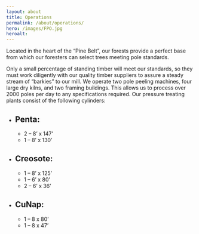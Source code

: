 ```yaml
---
layout: about
title: Operations
permalink: /about/operations/
hero: /images/FPO.jpg
heroalt: 
---
```


Located in the heart of the “Pine Belt”, our forests provide a perfect base from which our foresters can select trees meeting pole standards.

Only a small percentage of standing timber will meet our standards, so they must work diligently with our quality timber suppliers to assure a steady stream of “barkies” to our mill. We operate two pole peeling machines, four large dry kilns, and two framing buildings. This allows us to process over 2000 poles per day to any specifications required. Our pressure treating plants consist of the following cylinders:

<ul class="columns three-columns">
	<li>
		<h2>Penta:</h2>
		<ul>
			<li>2 – 8’ x 147’</li>
			<li>1 – 8’ x 130’</li>
		</ul>
	</li>
	<li>
		<h2>Creosote:</h2>
		<ul>
			<li>1 – 8’ x 125’</li>
			<li>1 – 6’ x 80’</li>
			<li>2 – 6’ x 36’</li>
		</ul>
	</li>
	<li>
		<h2>CuNap:</h2>
		<ul>
			<li>1 – 8 x 80’</li>
			<li>1 – 8 x 47’</li>
		</ul>
	</li>
</ul>